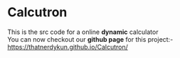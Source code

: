 # Calcutron
This is the src code for a online **dynamic** calculator <br>
You can now checkout our **github page** for this project:- https://thatnerdykun.github.io/Calcutron/

